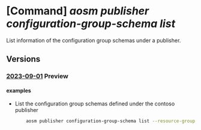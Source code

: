 # [Command] _aosm publisher configuration-group-schema list_

List information of the configuration group schemas under a publisher.

## Versions

### [2023-09-01](/Resources/mgmt-plane/L3N1YnNjcmlwdGlvbnMve30vcmVzb3VyY2Vncm91cHMve30vcHJvdmlkZXJzL21pY3Jvc29mdC5oeWJyaWRuZXR3b3JrL3B1Ymxpc2hlcnMve30vY29uZmlndXJhdGlvbmdyb3Vwc2NoZW1hcw==/2023-09-01.xml) **Preview**

<!-- mgmt-plane /subscriptions/{}/resourcegroups/{}/providers/microsoft.hybridnetwork/publishers/{}/configurationgroupschemas 2023-09-01 -->

#### examples

- List the configuration group schemas defined under the contoso publisher
    ```bash
        aosm publisher configuration-group-schema list --resource-group contoso-aosm --publisher-name contoso
    ```
